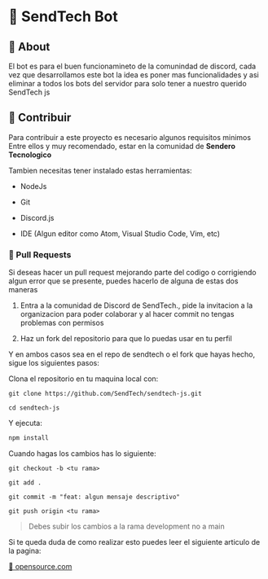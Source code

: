# 🤖 SendTech Bot

## 💫 About

El bot es para el buen funcionamineto de la comunindad de discord, cada vez que desarrollamos este bot la idea es poner mas funcionalidades y asi eliminar a todos los bots del servidor para solo tener a nuestro querido SendTech js

## 🌿 Contribuir

Para contribuir a este proyecto es necesario algunos requisitos minimos
Entre ellos y muy recomendado, estar en la comunidad de **Sendero Tecnologico**

Tambien necesitas tener instalado estas herramientas:

- NodeJs

- Git

- Discord.js

- IDE (Algun editor como Atom, Visual Studio Code, Vim, etc)

### 🐙 Pull Requests

Si deseas hacer un pull request mejorando parte del codigo o corrigiendo algun error que se presente, puedes hacerlo de alguna de estas dos maneras

1. Entra a la comunidad de Discord de SendTech., pide la invitacion a la organizacion para poder colaborar y al hacer commit no tengas problemas con permisos

2. Haz un fork del repositorio para que lo puedas usar en tu perfil

Y en ambos casos sea en el repo de sendtech o el fork que hayas hecho, sigue los siguientes pasos:

Clona el repositorio en tu maquina local con:

```
git clone https://github.com/SendTech/sendtech-js.git

cd sendtech-js
```

Y ejecuta:

```bash
npm install
```

Cuando hagas los cambios has lo siguiente:

```
git checkout -b <tu rama>

git add .

git commit -m "feat: algun mensaje descriptivo"

git push origin <tu rama>

```

> Debes subir los cambios a la rama development no a main

Si te queda duda de como realizar esto puedes leer el siguiente articulo de la pagina:

[📎 opensource.com](https://opensource.com/article/19/7/create-pull-request-github)
